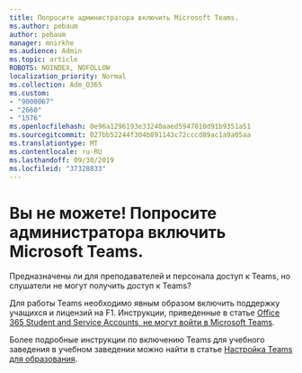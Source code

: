 ```yaml
---
title: Попросите администратора включить Microsoft Teams.
ms.author: pebaum
author: pebaum
manager: mnirkhe
ms.audience: Admin
ms.topic: article
ROBOTS: NOINDEX, NOFOLLOW
localization_priority: Normal
ms.collection: Adm_O365
ms.custom:
- "9000067"
- "2660"
- "1576"
ms.openlocfilehash: 0e96a1296193e33240aaed5947010d91b9351a51
ms.sourcegitcommit: 027bb52244f304b891143c72cccd89ac1a9a05aa
ms.translationtype: MT
ms.contentlocale: ru-RU
ms.lasthandoff: 09/30/2019
ms.locfileid: "37328833"
---
```

# <a name="youre-missing-out-ask-your-admin-to-enable-microsoft-teams"></a>Вы не можете! Попросите администратора включить Microsoft Teams.

Предназначены ли для преподавателей и персонала доступ к Teams, но слушатели не могут получить доступ к Teams?

Для работы Teams необходимо явным образом включить поддержку учащихся и лицензий на F1. Инструкции, приведенные в статье [Office 365 Student and Service Accounts, не могут войти в Microsoft Teams](https://docs.microsoft.com/microsoftteams/troubleshoot/teams-sign-in/office-365-accounts-cannot-sign-in). 

Более подробные инструкции по включению Teams для учебного заведения в учебном заведении можно найти в статье [Настройка Teams для образования](https://docs.microsoft.com/microsoft-365/education/deploy/set-up-teams-for-education). 